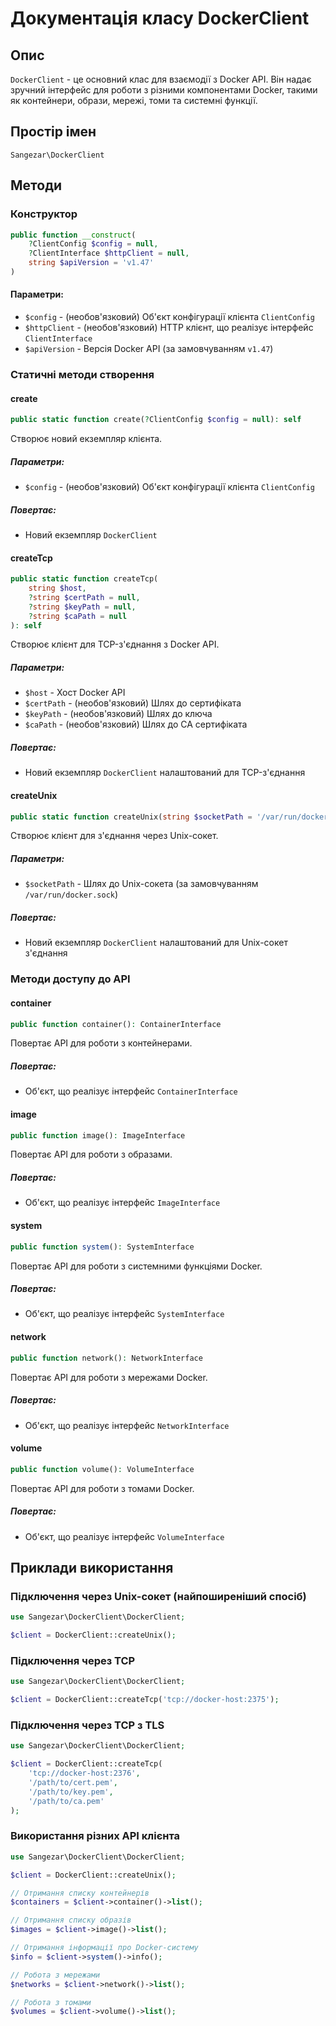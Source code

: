 # Документація класу DockerClient

## Опис
`DockerClient` - це основний клас для взаємодії з Docker API. Він надає зручний інтерфейс для роботи з різними компонентами Docker, такими як контейнери, образи, мережі, томи та системні функції.

## Простір імен
`Sangezar\DockerClient`

## Методи

### Конструктор
```php
public function __construct(
    ?ClientConfig $config = null,
    ?ClientInterface $httpClient = null,
    string $apiVersion = 'v1.47'
)
```

#### Параметри:
- `$config` - (необов'язковий) Об'єкт конфігурації клієнта `ClientConfig`
- `$httpClient` - (необов'язковий) HTTP клієнт, що реалізує інтерфейс `ClientInterface`
- `$apiVersion` - Версія Docker API (за замовчуванням `v1.47`)

### Статичні методи створення

#### create
```php
public static function create(?ClientConfig $config = null): self
```
Створює новий екземпляр клієнта.

##### Параметри:
- `$config` - (необов'язковий) Об'єкт конфігурації клієнта `ClientConfig`

##### Повертає:
- Новий екземпляр `DockerClient`

#### createTcp
```php
public static function createTcp(
    string $host,
    ?string $certPath = null,
    ?string $keyPath = null,
    ?string $caPath = null
): self
```
Створює клієнт для TCP-з'єднання з Docker API.

##### Параметри:
- `$host` - Хост Docker API
- `$certPath` - (необов'язковий) Шлях до сертифіката
- `$keyPath` - (необов'язковий) Шлях до ключа
- `$caPath` - (необов'язковий) Шлях до CA сертифіката

##### Повертає:
- Новий екземпляр `DockerClient` налаштований для TCP-з'єднання

#### createUnix
```php
public static function createUnix(string $socketPath = '/var/run/docker.sock'): self
```
Створює клієнт для з'єднання через Unix-сокет.

##### Параметри:
- `$socketPath` - Шлях до Unix-сокета (за замовчуванням `/var/run/docker.sock`)

##### Повертає:
- Новий екземпляр `DockerClient` налаштований для Unix-сокет з'єднання

### Методи доступу до API

#### container
```php
public function container(): ContainerInterface
```
Повертає API для роботи з контейнерами.

##### Повертає:
- Об'єкт, що реалізує інтерфейс `ContainerInterface`

#### image
```php
public function image(): ImageInterface
```
Повертає API для роботи з образами.

##### Повертає:
- Об'єкт, що реалізує інтерфейс `ImageInterface`

#### system
```php
public function system(): SystemInterface
```
Повертає API для роботи з системними функціями Docker.

##### Повертає:
- Об'єкт, що реалізує інтерфейс `SystemInterface`

#### network
```php
public function network(): NetworkInterface
```
Повертає API для роботи з мережами Docker.

##### Повертає:
- Об'єкт, що реалізує інтерфейс `NetworkInterface`

#### volume
```php
public function volume(): VolumeInterface
```
Повертає API для роботи з томами Docker.

##### Повертає:
- Об'єкт, що реалізує інтерфейс `VolumeInterface`

## Приклади використання

### Підключення через Unix-сокет (найпоширеніший спосіб)
```php
use Sangezar\DockerClient\DockerClient;

$client = DockerClient::createUnix();
```

### Підключення через TCP
```php
use Sangezar\DockerClient\DockerClient;

$client = DockerClient::createTcp('tcp://docker-host:2375');
```

### Підключення через TCP з TLS
```php
use Sangezar\DockerClient\DockerClient;

$client = DockerClient::createTcp(
    'tcp://docker-host:2376',
    '/path/to/cert.pem',
    '/path/to/key.pem',
    '/path/to/ca.pem'
);
```

### Використання різних API клієнта
```php
use Sangezar\DockerClient\DockerClient;

$client = DockerClient::createUnix();

// Отримання списку контейнерів
$containers = $client->container()->list();

// Отримання списку образів
$images = $client->image()->list();

// Отримання інформації про Docker-систему
$info = $client->system()->info();

// Робота з мережами
$networks = $client->network()->list();

// Робота з томами
$volumes = $client->volume()->list();
``` 